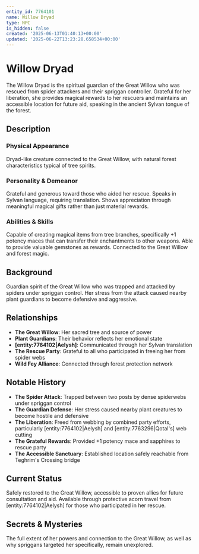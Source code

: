 ```yaml
---
entity_id: 7764101
name: Willow Dryad
type: NPC
is_hidden: false
created: '2025-06-13T01:40:13+00:00'
updated: '2025-06-22T13:23:28.658534+00:00'
---
```

# Willow Dryad

The Willow Dryad is the spiritual guardian of the Great Willow who was rescued from spider attackers and their spriggan controller. Grateful for her liberation, she provides magical rewards to her rescuers and maintains an accessible location for future aid, speaking in the ancient Sylvan tongue of the forest.

## Description

### Physical Appearance

Dryad-like creature connected to the Great Willow, with natural forest characteristics typical of tree spirits.

### Personality & Demeanor

Grateful and generous toward those who aided her rescue. Speaks in Sylvan language, requiring translation. Shows appreciation through meaningful magical gifts rather than just material rewards.

### Abilities & Skills

Capable of creating magical items from tree branches, specifically +1 potency maces that can transfer their enchantments to other weapons. Able to provide valuable gemstones as rewards. Connected to the Great Willow and forest magic.

## Background

Guardian spirit of the Great Willow who was trapped and attacked by spiders under spriggan control. Her stress from the attack caused nearby plant guardians to become defensive and aggressive.

## Relationships

- **The Great Willow**: Her sacred tree and source of power
- **Plant Guardians**: Their behavior reflects her emotional state
- **[entity:7764102|Aelysh]**: Communicated through her Sylvan translation
- **The Rescue Party**: Grateful to all who participated in freeing her from spider webs
- **Wild Fey Alliance**: Connected through forest protection network

## Notable History

- **The Spider Attack**: Trapped between two posts by dense spiderwebs under spriggan control
- **The Guardian Defense**: Her stress caused nearby plant creatures to become hostile and defensive
- **The Liberation**: Freed from webbing by combined party efforts, particularly [entity:7764102|Aelysh] and [entity:7763296|Qotal's] web cutting
- **The Grateful Rewards**: Provided +1 potency mace and sapphires to rescue party
- **The Accessible Sanctuary**: Established location safely reachable from Teghrim's Crossing bridge

## Current Status

Safely restored to the Great Willow, accessible to proven allies for future consultation and aid. Available through protective acorn travel from [entity:7764102|Aelysh] for those who participated in her rescue.

## Secrets & Mysteries

The full extent of her powers and connection to the Great Willow, as well as why spriggans targeted her specifically, remain unexplored.